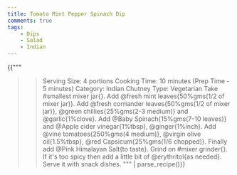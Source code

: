 ```yaml
---
title: Tomato Mint Pepper Spinach Dip
comments: true
tags:
    - Dips
    - Salad
    - Indian
---  
```


{{"""
>> Serving Size: 4 portions
>> Cooking Time: 10 minutes (Prep Time - 5 minutes)
>> Category: Indian Chutney
>> Type: Vegetarian
Take #smallest mixer jar{}.
Add @fresh mint leaves{50%gms(1/2 of mixer jar)}.
Add @fresh corriander leaves{50%gms(1/2 of mixer jar)}, @green chillies{25%gms(2-3 medium)} and @garlic{1%clove}.
Add @Baby Spinach{15%gms(7-10 leaves)} and @Apple cider vinegar{1%tbsp}, @ginger{1%inch}.
Add @vine tomatoes{250%gms(4 medium)}, @virgin olive oil{1.5%tbsp}, @red Capsicum{25%gms(1/6 chopped)}.
Finally add @Pink Himalayan Salt{to taste}.
Grind on #mixer grinder{}.
If it's too spicy then add a little bit of @erythritol{as needed}.
Serve it with snack dishes.
""" | parse_recipe()}}